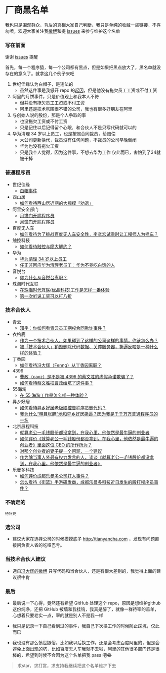 # 厂商黑名单



我也只是围观群众，背后的真相大家自己判断，我只是单纯的收藏一些链接，不喜勿喷，欢迎大家关注我[微博](http://weibo.com/woniuppp)和提 [issues](https://github.com/shengxinjing/programmer-job-blacklist/issues) 来参与维护这个名单


### 写在前面

谢谢 [issues](https://github.com/shengxinjing/programmer-job-blacklist/issues/20) 提醒

首先，每一个程序猿，每一个公司都有黑点，但是如果把黑点放大了，黑名单就没存在的意义了。就拿这几个例子来吧

1. 世纪佳缘认为白帽子，是违法的
    * 虽然这件事是我怒开 repo 的[起因](https://www.zhihu.com/question/47775182)，但是他没有拖欠员工工资或不付工资
2. 阿里的月饼事件，只是价值观上和我本人不符
    * 但并没有拖欠员工工资或不付工资
    * 阿里还是技术氛围很不错的公司，我也有很多好朋友在阿里
3. 与创始人说的股份，那是个人争取的事
    * 也没拖欠工资或不付工资
    * 只是记住以后记得留个心眼，和合伙人不是只写代码就可以的
4. 华为清理 34 岁以上员工，也是按照合同裁员，给赔偿
    * 大公司更新换代，裁员没有任何问题，不裁员的公司早晚倒闭
    * 华为也没有拖欠工资
    * 只是我个人觉得，因为这件事，不想去华为工作 仅此而已，害怕到了34就被干掉


### 普通程序员

* 世纪佳缘
    - [白帽事件](https://www.zhihu.com/question/47775182)
* 西山居
    - [如何看待西山居近期的大规模「劝退」](https://www.zhihu.com/question/40739038)
* 阿里安全部门
    - [月饼门开除程序员](https://www.zhihu.com/question/50608658)
    - [月饼门开除程序员](https://www.zhihu.com/question/50600301)
* 百度无人车
    - [如何看待为了挑战百度无人车安全性，李彦宏试乘时让工程师人为拦车？](https://www.zhihu.com/question/52768740?sort=created)
* 触控科技
    - [如何看待触控与廖大解约？](https://www.zhihu.com/question/55756584/answer/146106517)
* 华为
    - [华为清理 34 岁以上员工](https://www.zhihu.com/question/55618811)
    - [任正非回应华为清理老员工：华为不养吃白饭的人](http://www.williamlong.info/archives/4894.html)
* 音悦台
    - [你为什么从音悦台离职？](https://www.zhihu.com/question/22461542)
* 珠海时代互联
    - [在珠海时代互联(优品科技)工作是怎样一番体验](https://www.zhihu.com/question/54987066)
    - [第一次听说工资可以打八折](https://www.v2ex.com/t/348047#reply50)

    
### 技术合伙人


* 青云
    - [知乎：你如何看青云员工期权合同欺诈事件？](https://www.zhihu.com/question/47442360)
* 衣格鹿
    - [作为一个技术合伙人，如果碰到了这样的公司这样的事情，你该怎么办？](https://www.zhihu.com/question/38295860/answer/75732778)
    - [被「技术合伙人」销毁删除代码数据、关停服务器，撕逼反咬是一种什么样的体验？](https://www.zhihu.com/question/38333196/answer/75901815)
* 丁香园
    - [如何看待冯大辉（Fenng）从丁香园离职？](https://www.zhihu.com/question/48607258)
* 4399
    - [曹政（caoz）是不是被 4399 的蔡文胜的虚假承诺欺骗了？](https://www.zhihu.com/question/23552172)
    - [如何看待蔡文胜把曹政给坑了这件事？](https://www.zhihu.com/question/23554339)
* 55海淘
    - [在 55 海淘工作是怎么样一种体验？](https://www.zhihu.com/question/43651618)
* 异乡好居
    - [如何看待异乡好居老板娘控告程序员删代码？](https://www.zhihu.com/question/46294596)
    - [我为什么“明目张胆”地和异乡好居撕逼？因为我是千千万万普通程序员的一名](https://zhuanlan.zhihu.com/p/20907546)
* 北京展程科技
    - [就算老公一毛钱股份都没拿到，在我心里，他依然是最牛逼的创业者](http://mp.weixin.qq.com/s/C5aDa0pzoUGk6_4q-qKCaQ)
    - [如何评价《就算老公一毛钱股份都没拿到，在我心里，他依然是最牛逼的创业者》里面这位 CEO 的所作所为？](https://www.zhihu.com/question/56175498)
    - [对那个创业者的妻子提一个问题，一个建议](https://mp.weixin.qq.com/s?__biz=MzA3MjA4MDI5OQ==&mid=2651728497&idx=1&sn=4a44f4da1c8450aafdd59608d1ccfe97&key=ffe67a077c969a8bcd4e189116725132332291db2178c0be737bc6ebbe76b14b33eeeb9feb29c85e37e04b8914fc96f0b3df454d6d557560d886a43cbd6c43fbc9beade7732f6df78c8485a2f7d01aaf&ascene=0&uin=MTA1MTg0NzQ0MA%3D%3D&devicetype=iMac+MacBookPro8%2C1+OSX+OSX+10.11.6+build(15G1217)&version=12010210&nettype=WIFI&fontScale=100&pass_ticket=s6mb9CuZGxkN8n8xyrkfgTaSA%2FlrAhiGOafJkPjKj5Hy0YaGkmuwxc5%2B1DGanVEN)
    - [作为除当事人外最有权力发言的人，谈谈《就算老公一毛钱股份都没拿到，在我心里，他依然是最牛逼的创业者》](https://mp.weixin.qq.com/s?__biz=MzUyMDAwOTUwMA==&mid=2247483654&idx=1&sn=9694290fbec136b4db8ca96aaaae1610&key=ce5474c1928dba09e4eff02c16454389d8599a9d326d5d4afb783846e1c1734b3712a9ae998194fa10745212d2542b2ecd067168a2b7b09826236d58b0930a59c0f525fc54e3aed6903ac50943b387d6&ascene=0&uin=MTA1MTg0NzQ0MA%3D%3D&devicetype=iMac+MacBookPro8%2C1+OSX+OSX+10.11.6+build(15G1217)&version=12010210&nettype=WIFI&fontScale=100&pass_ticket=s6mb9CuZGxkN8n8xyrkfgTaSA%2FlrAhiGOafJkPjKj5Hy0YaGkmuwxc5%2B1DGanVEN)
* 乐曼多科技
    - [如何评价成都乐曼多公司打人事件？](https://www.zhihu.com/question/56707020)
    - [怎么看待《街篮》手游研发商，成都乐曼多科技近日发生的殴打程序员事件？](https://www.zhihu.com/question/56705233)
### 不确定的
    待补充

### 选公司

* 建议大家在选择公司的时候摸摸底子 http://tianyancha.com ，发现有问题直接问负责人省的吃哑巴亏。



### 当技术合伙人建议
* 选自[冯大辉的微博](http://weibo.com/1577826897/EwLWXoxtG) 只写代码和当合伙人，还是有很大差别的，我觉得上面的建议很中肯

### 最后

* 最后说一下心得，竟然还有希望 GitHub 处理这个 repo，原因是想维护github这份纯净，还把 GitHub 被墙和我挂钩，我真是醉了，就像一群待宰的羔羊，心想着只要老实一点，宰的就是别人不是我一样

* 我只是记录一下自己看到过的事件，我自己下次换工作的时候防止踩坑，仅此而已
* 我也没有那么愤世嫉俗，比如我以后换工作，还是会考虑百度阿里的，但是会避免上面出现的坑，比如百度无人车我就不去啦，阿里的其他很多部门还是很棒的，希望到时候不会因为这个名单把我 pass 吧:joy:

> 求star，求打赏，求支持我继续把这个名单维护下去

[](http://7xjoq9.com1.z0.glb.clouddn.com/weixin9.9.png)
